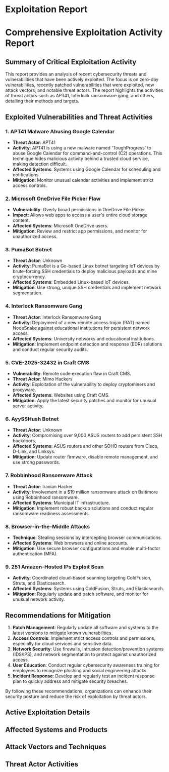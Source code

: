 # Exploitation Report

# Comprehensive Exploitation Activity Report

## Summary of Critical Exploitation Activity

This report provides an analysis of recent cybersecurity threats and vulnerabilities that have been actively exploited. The focus is on zero-day vulnerabilities, recently patched vulnerabilities that were exploited, new attack vectors, and notable threat actors. The report highlights the activities of threat actors such as APT41, Interlock ransomware gang, and others, detailing their methods and targets.

## Exploited Vulnerabilities and Threat Activities

### 1. **APT41 Malware Abusing Google Calendar**
- **Threat Actor**: APT41
- **Activity**: APT41 is using a new malware named 'ToughProgress' to abuse Google Calendar for command-and-control (C2) operations. This technique hides malicious activity behind a trusted cloud service, making detection difficult.
- **Affected Systems**: Systems using Google Calendar for scheduling and notifications.
- **Mitigation**: Monitor unusual calendar activities and implement strict access controls.

### 2. **Microsoft OneDrive File Picker Flaw**
- **Vulnerability**: Overly broad permissions in OneDrive File Picker.
- **Impact**: Allows web apps to access a user's entire cloud storage content.
- **Affected Systems**: Microsoft OneDrive users.
- **Mitigation**: Review and restrict app permissions, and monitor for unauthorized access.

### 3. **PumaBot Botnet**
- **Threat Actor**: Unknown
- **Activity**: PumaBot is a Go-based Linux botnet targeting IoT devices by brute-forcing SSH credentials to deploy malicious payloads and mine cryptocurrency.
- **Affected Systems**: Embedded Linux-based IoT devices.
- **Mitigation**: Use strong, unique SSH credentials and implement network segmentation.

### 4. **Interlock Ransomware Gang**
- **Threat Actor**: Interlock Ransomware Gang
- **Activity**: Deployment of a new remote access trojan (RAT) named NodeSnake against educational institutions for persistent network access.
- **Affected Systems**: University networks and educational institutions.
- **Mitigation**: Implement endpoint detection and response (EDR) solutions and conduct regular security audits.

### 5. **CVE-2025-32432 in Craft CMS**
- **Vulnerability**: Remote code execution flaw in Craft CMS.
- **Threat Actor**: Mimo Hackers
- **Activity**: Exploitation of the vulnerability to deploy cryptominers and proxyware.
- **Affected Systems**: Websites using Craft CMS.
- **Mitigation**: Apply the latest security patches and monitor for unusual server activity.

### 6. **AyySSHush Botnet**
- **Threat Actor**: Unknown
- **Activity**: Compromising over 9,000 ASUS routers to add persistent SSH backdoors.
- **Affected Systems**: ASUS routers and other SOHO routers from Cisco, D-Link, and Linksys.
- **Mitigation**: Update router firmware, disable remote management, and use strong passwords.

### 7. **Robbinhood Ransomware Attack**
- **Threat Actor**: Iranian Hacker
- **Activity**: Involvement in a $19 million ransomware attack on Baltimore using Robbinhood ransomware.
- **Affected Systems**: Municipal IT infrastructure.
- **Mitigation**: Implement robust backup solutions and conduct regular ransomware readiness assessments.

### 8. **Browser-in-the-Middle Attacks**
- **Technique**: Stealing sessions by intercepting browser communications.
- **Affected Systems**: Web browsers and online accounts.
- **Mitigation**: Use secure browser configurations and enable multi-factor authentication (MFA).

### 9. **251 Amazon-Hosted IPs Exploit Scan**
- **Activity**: Coordinated cloud-based scanning targeting ColdFusion, Struts, and Elasticsearch.
- **Affected Systems**: Systems using ColdFusion, Struts, and Elasticsearch.
- **Mitigation**: Regularly update and patch software, and monitor for unusual network activity.

## Recommendations for Mitigation

1. **Patch Management**: Regularly update all software and systems to the latest versions to mitigate known vulnerabilities.
2. **Access Controls**: Implement strict access controls and permissions, especially for cloud services and sensitive data.
3. **Network Security**: Use firewalls, intrusion detection/prevention systems (IDS/IPS), and network segmentation to protect against unauthorized access.
4. **User Education**: Conduct regular cybersecurity awareness training for employees to recognize phishing and social engineering attacks.
5. **Incident Response**: Develop and regularly test an incident response plan to quickly address and mitigate security breaches.

By following these recommendations, organizations can enhance their security posture and reduce the risk of exploitation by threat actors.

## Active Exploitation Details



## Affected Systems and Products



## Attack Vectors and Techniques



## Threat Actor Activities

 